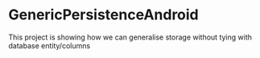 # GenericPersistenceAndroid

This project is showing how we can generalise storage without tying with database entity/columns